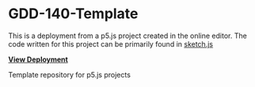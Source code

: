 # GDD-140-Template

This is a deployment from a p5.js project created in the online editor. The code written for this project can be primarily found in [sketch.js](sketch.js)

[**View Deployment**]()

Template repository for p5.js projects
